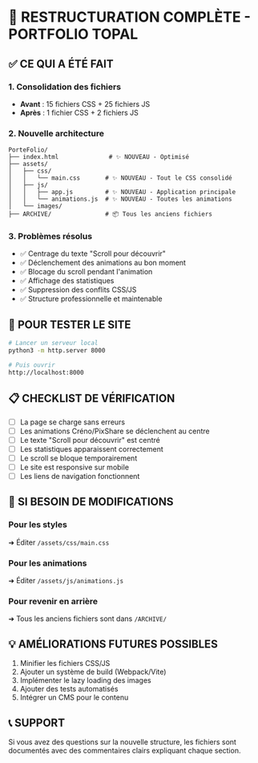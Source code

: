 # 🎯 RESTRUCTURATION COMPLÈTE - PORTFOLIO TOPAL

## ✅ **CE QUI A ÉTÉ FAIT**

### 1. **Consolidation des fichiers**
- **Avant** : 15 fichiers CSS + 25 fichiers JS
- **Après** : 1 fichier CSS + 2 fichiers JS

### 2. **Nouvelle architecture**
```
PorteFolio/
├── index.html              # ✨ NOUVEAU - Optimisé
├── assets/
│   ├── css/
│   │   └── main.css       # ✨ NOUVEAU - Tout le CSS consolidé
│   ├── js/
│   │   ├── app.js         # ✨ NOUVEAU - Application principale
│   │   └── animations.js  # ✨ NOUVEAU - Toutes les animations
│   └── images/
├── ARCHIVE/               # 📦 Tous les anciens fichiers
```

### 3. **Problèmes résolus**
- ✅ Centrage du texte "Scroll pour découvrir"
- ✅ Déclenchement des animations au bon moment
- ✅ Blocage du scroll pendant l'animation
- ✅ Affichage des statistiques
- ✅ Suppression des conflits CSS/JS
- ✅ Structure professionnelle et maintenable

## 🚀 **POUR TESTER LE SITE**

```bash
# Lancer un serveur local
python3 -m http.server 8000

# Puis ouvrir
http://localhost:8000
```

## 📋 **CHECKLIST DE VÉRIFICATION**

- [ ] La page se charge sans erreurs
- [ ] Les animations Créno/PixShare se déclenchent au centre
- [ ] Le texte "Scroll pour découvrir" est centré
- [ ] Les statistiques apparaissent correctement
- [ ] Le scroll se bloque temporairement
- [ ] Le site est responsive sur mobile
- [ ] Les liens de navigation fonctionnent

## 🔧 **SI BESOIN DE MODIFICATIONS**

### Pour les styles
➜ Éditer `/assets/css/main.css`

### Pour les animations
➜ Éditer `/assets/js/animations.js`

### Pour revenir en arrière
➜ Tous les anciens fichiers sont dans `/ARCHIVE/`

## 💡 **AMÉLIORATIONS FUTURES POSSIBLES**

1. Minifier les fichiers CSS/JS
2. Ajouter un système de build (Webpack/Vite)
3. Implémenter le lazy loading des images
4. Ajouter des tests automatisés
5. Intégrer un CMS pour le contenu

## 📞 **SUPPORT**

Si vous avez des questions sur la nouvelle structure, les fichiers sont documentés avec des commentaires clairs expliquant chaque section.